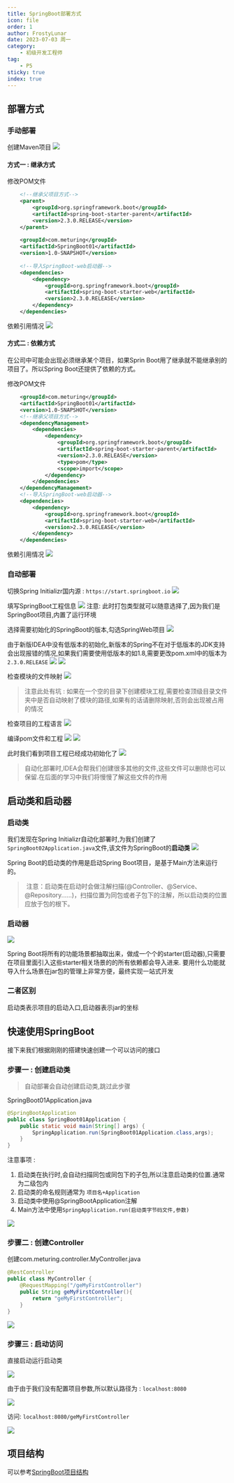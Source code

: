 ```yaml
---
title: SpringBoot部署方式
icon: file
order: 1
author: FrostyLunar
date: 2023-07-03 周一
category:
	- 初级开发工程师
tag:
	- P5
sticky: true
index: true
---
```



## 部署方式

### 手动部署

创建Maven项目
![](./assets/image-20230703151930514.png)

#### 方式一 : 继承方式

修改POM文件
```XML
    <!--继承父项目方式-->
    <parent>
        <groupId>org.springframework.boot</groupId>
        <artifactId>spring-boot-starter-parent</artifactId>
        <version>2.3.0.RELEASE</version>
    </parent>
	    
    <groupId>com.meturing</groupId>
    <artifactId>SpringBoot01</artifactId>
    <version>1.0-SNAPSHOT</version>
	    
	<!--导入SpringBoot-web启动器-->
    <dependencies>
        <dependency>
            <groupId>org.springframework.boot</groupId>
            <artifactId>spring-boot-starter-web</artifactId>
            <version>2.3.0.RELEASE</version>
        </dependency>
    </dependencies>
```

依赖引用情况
![](./assets/image-20230703152249768.png)

#### 方式二 : 依赖方式

在公司中可能会出现必须继承某个项目，如果Sprin Boot用了继承就不能继承别的项目了。所以Spring Boot还提供了依赖的方式。

修改POM文件
```XML
    <groupId>com.meturing</groupId>
    <artifactId>SpringBoot01</artifactId>
    <version>1.0-SNAPSHOT</version>
    <!--继承父项目方式-->
    <dependencyManagement>
        <dependencies>
            <dependency>
                <groupId>org.springframework.boot</groupId>
                <artifactId>spring-boot-starter-parent</artifactId>
                <version>2.3.0.RELEASE</version>
                <type>pom</type>
                <scope>import</scope>
            </dependency>
        </dependencies>
    </dependencyManagement>
    <!--导入SpringBoot-web启动器-->
    <dependencies>
        <dependency>
            <groupId>org.springframework.boot</groupId>
            <artifactId>spring-boot-starter-web</artifactId>
            <version>2.3.0.RELEASE</version>
        </dependency>
    </dependencies>
```

依赖引用情况
![](./assets/image-20230703153640070.png)

### 自动部署

切换Spring Initializr国内源 : `https://start.springboot.io`
![](./assets/image-20230703172009848.png)

填写SpringBoot工程信息
![](./assets/image-20230703171949109.png)
注意: 此时打包类型就可以随意选择了,因为我们是SpringBoot项目,内置了运行环境

选择需要初始化的SpringBoot的版本,勾选SpringWeb项目
![](./assets/image-20230703172112636.png)

由于新版IDEA中没有低版本的初始化,新版本的Spring不在对于低版本的JDK支持会出现报错的情况,如果我们需要使用低版本的如1.8,需要更改pom.xml中的版本为`2.3.0.RELEASE`
![](./assets/image-20230703172351116.png)
![](./assets/image-20230703172858922.png)

检查模块的文件映射
![](./assets/image-20230703172937505.png)
>注意此处有坑 : 如果在一个空的目录下创建模块工程,需要检查顶级目录文件夹中是否自动映射了模块的路径,如果有的话请删除映射,否则会出现被占用的情况

检查项目的工程语言
![](./assets/image-20230703172953639.png)

编译pom文件和工程
![](./assets/image-20230703173202530.png)
![](./assets/image-20230703173210498.png)

此时我们看到项目工程已经成功初始化了
![](./assets/image-20230703173248960.png)

> 自动化部署时,IDEA会帮我们创建很多其他的文件,这些文件可以删除也可以保留.在后面的学习中我们将慢慢了解这些文件的作用


## 启动类和启动器

### 启动类

我们发现在Spring Initializr自动化部署时,为我们创建了`SpringBoot02Application.java`文件,该文件为SpringBoot的**启动类**
![](./assets/image-20230703173612964.png)

Spring Boot的启动类的作用是启动Spring Boot项目，是基于Main方法来运行的。

> 注意：启动类在启动时会做注解扫描(@Controller、@Service、@Repository......)，扫描位置为同包或者子包下的注解，所以启动类的位置应放于包的根下。

### 启动器

![](./assets/image-20230703174131939.png)

Spring Boot将所有的功能场景都抽取出来，做成一个个的starter(启动器),只需要在项目里面引入这些starter相关场景的的所有依赖都会导入进来. 要用什么功能就导入什么场景在jar包的管理上非常方便，最终实现一站式开发

### 二者区别

启动类表示项目的启动入口,启动器表示jar的坐标

## 快速使用SpringBoot

接下来我们根据刚刚的搭建快速创建一个可以访问的接口

### 步骤一 : 创建启动类

> 自动部署会自动创建启动类,跳过此步骤

SpringBoot01Application.java
```Java
@SpringBootApplication
public class SpringBoot01Application {
    public static void main(String[] args) {
        SpringApplication.run(SpringBoot01Application.class,args);
    }
}
```

注意事项 : 
1. 启动类在执行时,会自动扫描同包或同包下的子包,所以注意启动类的位置.通常为二级包内
2. 启动类的命名规则通常为 `项目名+Application`
3. 启动类中使用@SpringBootApplication注解
4. Main方法中使用`SpringApplication.run(启动类字节码文件,参数)`

![](./assets/image-20230704091325104.png)

### 步骤二 : 创建Controller

创建com.meturing.controller.MyController.java
```java
@RestController
public class MyController {
    @RequestMapping("/geMyFirstController")
    public String geMyFirstController(){
        return "geMyFirstController";
    }
}
```

![](./assets/image-20230704091701086.png)

### 步骤三 : 启动访问

直接启动运行启动类

![](./assets/image-20230704091856261.png)

由于由于我们没有配置项目参数,所以默认路径为 : `localhost:8080`

![](./assets/image-20230704092006528.png)

访问: `localhost:8080/geMyFirstController`

![](./assets/image-20230704092031812.png)

## 项目结构

可以参考[SpringBoot项目结构](../04_SpringBoot项目配置与结构/SpringBoot项目配置与结构.md#SpringBoot项目结构)